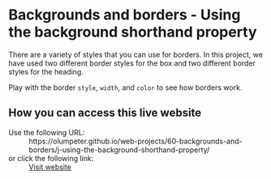 # Backgrounds and borders - Using the background shorthand property

There are a variety of styles that you can use for borders. In this project, we have used two different border styles for the box and two different border styles for the heading. 

Play with the border <code>style</code>, <code>width</code>, and <code>color</code> to see how borders work.

## How you can access this live website

<dl>
  Use the following URL:
  <dd>
    https://olumpeter.github.io/web-projects/60-backgrounds-and-borders/j-using-the-background-shorthand-property/
  </dd>
  or click the following link:
  <dd>
    <a href="https://olumpeter.github.io/web-projects/60-backgrounds-and-borders/j-using-the-background-shorthand-property/">Visit website</a>
  </dd>
</dl>
